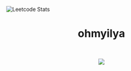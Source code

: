 ![Leetcode Stats](https://leetcard.jacoblin.cool/ilya-root?ext=heatmap&animation=true)
<h1 align="center">&emsp;ohmyilya&emsp;</h1>
<br>
<p align="center">
    <img id="preview" src="https://komarev.com/ghpvc/?username=drknzz&color=green">
</p>

